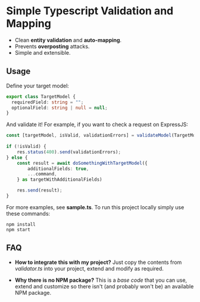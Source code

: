 # Simple Typescript Validation and Mapping

* Clean **entity validation** and **auto-mapping**.
* Prevents **overposting** attacks.
* Simple and extensible.

## Usage

Define your target model:

```ts
export class TargetModel {
  requiredField: string = "";
  optionalField: string | null = null;
}
```

And validate it! For example, if you want to check a request on ExpressJS:

```ts
const [targetModel, isValid, validationErrors] = validateModel(TargetModel, req.body);
    
if (!isValid) {
    res.status(400).send(validationErrors);
} else {
    const result = await doSomethingWithTargetModel({
        additionalFields: true,
        ...command,
    } as targetWithAdditionalFields)

    res.send(result);
}
```

For more examples, see **sample.ts**. To run this project locally simply use these commands:

```
npm install
npm start
```

## FAQ

* **How to integrate this with my project?** Just copy the contents from *validator.ts* into your project, extend and modify as required.

* **Why there is no NPM package?** This is a *base code* that you can use, extend and customize so there isn't (and probably won't be) an available NPM package.
